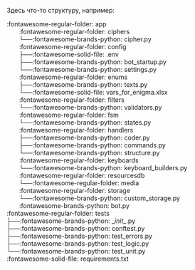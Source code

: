 Здесь что-то структуру, например:<br>

:fontawesome-regular-folder: app <br>
&emsp;&emsp;:fontawesome-regular-folder: ciphers <br>
&emsp;&emsp;└──:fontawesome-brands-python: cipher.py <br>
&emsp;&emsp;:fontawesome-regular-folder: config <br>
&emsp;&emsp;├──:fontawesome-solid-file: .env <br>
&emsp;&emsp;├──:fontawesome-brands-python: bot_startup.py <br>
&emsp;&emsp;└──:fontawesome-brands-python: settings.py <br>
&emsp;&emsp;:fontawesome-regular-folder: enums <br>
&emsp;&emsp;├──:fontawesome-brands-python: texts.py <br>
&emsp;&emsp;└──:fontawesome-solid-file: vars_for_enigma.xlsx <br>
&emsp;&emsp;:fontawesome-regular-folder: filters <br>
&emsp;&emsp;└──:fontawesome-brands-python: validators.py <br>
&emsp;&emsp;:fontawesome-regular-folder: fsm <br>
&emsp;&emsp;└──:fontawesome-brands-python: states.py <br>
&emsp;&emsp;:fontawesome-regular-folder: handlers <br>
&emsp;&emsp;├──:fontawesome-brands-python: coder.py <br>
&emsp;&emsp;├──:fontawesome-brands-python: commands.py <br>
&emsp;&emsp;└──:fontawesome-brands-python: structure.py <br>
&emsp;&emsp;:fontawesome-regular-folder: keyboards <br>
&emsp;&emsp;└──:fontawesome-brands-python: keyboard_builders.py <br>
&emsp;&emsp;:fontawesome-regular-folder: resourcesdb <br>
&emsp;&emsp;└──:fontawesome-regular-folder: media <br>
&emsp;&emsp;:fontawesome-regular-folder: storage <br>
&emsp;&emsp;└──:fontawesome-brands-python: custom_storage.py <br>
&emsp;&emsp;:fontawesome-brands-python: bot.py <br>
:fontawesome-regular-folder: tests <br>
├──:fontawesome-brands-python: \__init__.py <br>
├──:fontawesome-brands-python: conftest.py <br>
├──:fontawesome-brands-python: test_errors.py <br>
├──:fontawesome-brands-python: test_logic.py <br>
└──:fontawesome-brands-python: test_unit.py <br>
:fontawesome-solid-file: requirements.txt <br>